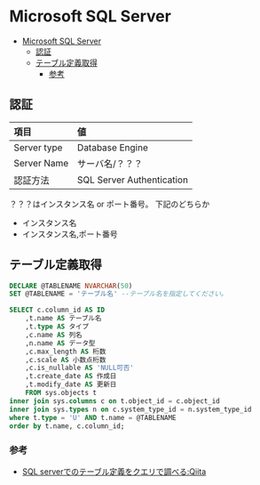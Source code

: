 # Microsoft SQL Server

- [Microsoft SQL Server](#microsoft-sql-server)
  - [認証](#認証)
  - [テーブル定義取得](#テーブル定義取得)
    - [参考](#参考)

## 認証

| 項目 | 値 |
| :--- | :--- |
| Server type | Database Engine |
| Server Name | サーバ名/？？？ |
| 認証方法 | SQL Server Authentication |

？？？はインスタンス名 or ポート番号。
下記のどちらか

- インスタンス名
- インスタンス名,ポート番号

## テーブル定義取得

``` sql
DECLARE @TABLENAME NVARCHAR(50)
SET @TABLENAME = 'テーブル名' --テーブル名を指定してください。

SELECT c.column_id AS ID
    ,t.name AS テーブル名
    ,t.type AS タイプ
    ,c.name AS 列名
    ,n.name AS データ型
    ,c.max_length AS 桁数
    ,c.scale AS 小数点桁数
    ,c.is_nullable AS 'NULL可否'
    ,t.create_date AS 作成日
    ,t.modify_date AS 更新日
    FROM sys.objects t
inner join sys.columns c on t.object_id = c.object_id
inner join sys.types n on c.system_type_id = n.system_type_id
where t.type = 'U' AND t.name = @TABLENAME
order by t.name, c.column_id;
```

### 参考

- [SQL serverでのテーブル定義をクエリで調べる:Qiita](https://qiita.com/mikaka360/items/4bc02612942b5a441695)